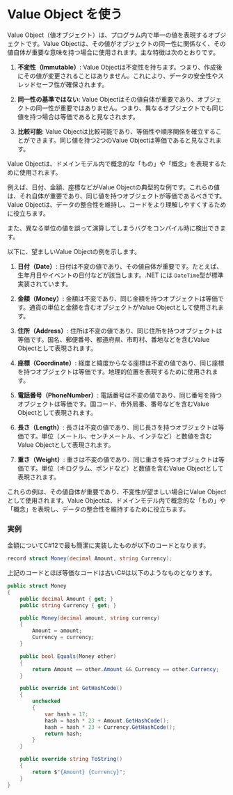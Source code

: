 # Value Object を使う

Value Object（値オブジェクト）は、プログラム内で単一の値を表現するオブジェクトです。Value Objectは、その値がオブジェクトの同一性に関係なく、その値自体が重要な意味を持つ場合に使用されます。主な特徴は次のとおりです。

1. **不変性（Immutable）**: Value Objectは不変性を持ちます。つまり、作成後にその値が変更されることはありません。これにより、データの安全性やスレッドセーフ性が確保されます。

2. **同一性の基準ではない**: Value Objectはその値自体が重要であり、オブジェクトの同一性が重要ではありません。つまり、異なるオブジェクトでも同じ値を持つ場合は等価であると見なされます。

3. **比較可能**: Value Objectは比較可能であり、等価性や順序関係を確立することができます。同じ値を持つ2つのValue Objectは等価であると見なされます。

Value Objectは、ドメインモデル内で概念的な「もの」や「概念」を表現するために使用されます。

例えば、日付、金額、座標などがValue Objectの典型的な例です。これらの値は、それ自体が重要であり、同じ値を持つオブジェクトが等価であるべきです。Value Objectは、データの整合性を維持し、コードをより理解しやすくするために役立ちます。

また、異なる単位の値を誤って演算してしまうバグをコンパイル時に検出できます。


以下に、望ましいValue Objectの例を示します。

1. **日付（Date）**: 日付は不変の値であり、その値自体が重要です。たとえば、生年月日やイベントの日付などが該当します。.NET には `DateTime`型が標準実装されています。

1. **金額（Money）**: 金額は不変であり、同じ金額を持つオブジェクトは等価です。通貨の単位と金額を含むオブジェクトがValue Objectとして使用されます。

1. **住所（Address）**: 住所は不変の値であり、同じ住所を持つオブジェクトは等価です。国名、郵便番号、都道府県、市町村、番地などを含むValue Objectとして表現されます。

1. **座標（Coordinate）**: 経度と緯度からなる座標は不変の値であり、同じ座標を持つオブジェクトは等価です。地理的位置を表現するために使用されます。

1. **電話番号（PhoneNumber）**: 電話番号は不変の値であり、同じ番号を持つオブジェクトは等価です。国コード、市外局番、番号などを含むValue Objectとして表現されます。

1. **長さ（Length）**: 長さは不変の値であり、同じ長さを持つオブジェクトは等価です。単位（メートル、センチメートル、インチなど）と数値を含むValue Objectとして表現されます。

1. **重さ（Weight）**: 重さは不変の値であり、同じ重さを持つオブジェクトは等価です。単位（キログラム、ポンドなど）と数値を含むValue Objectとして表現されます。

これらの例は、その値自体が重要であり、不変性が望ましい場合にValue Objectとして使用されます。Value Objectは、ドメインモデル内で概念的な「もの」や「概念」を表現し、データの整合性を維持するために役立ちます。

### 実例

金額についてC#12で最も簡潔に実装したものが以下のコードとなります。

```csharp
record struct Money(decimal Amount, string Currency);

```

上記のコードとほぼ等価なコードは古いC#は以下のようなものとなります。

```csharp
public struct Money
{
    public decimal Amount { get; }
    public string Currency { get; }

    public Money(decimal amount, string currency)
    {
        Amount = amount;
        Currency = currency;
    }

    public bool Equals(Money other)
    {
        return Amount == other.Amount && Currency == other.Currency;
    }

    public override int GetHashCode()
    {
        unchecked
        {
            var hash = 17;
            hash = hash * 23 + Amount.GetHashCode();
            hash = hash * 23 + Currency.GetHashCode();
            return hash;
        }
    }

    public override string ToString()
    {
        return $"{Amount} {Currency}";
    }
}
```
